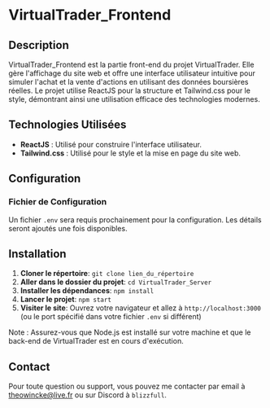 # VirtualTrader_Frontend

## Description

VirtualTrader_Frontend est la partie front-end du projet VirtualTrader. Elle gère l'affichage du site web et offre une interface utilisateur intuitive pour simuler l'achat et la vente d'actions en utilisant des données boursières réelles. Le projet utilise ReactJS pour la structure et Tailwind.css pour le style, démontrant ainsi une utilisation efficace des technologies modernes.

## Technologies Utilisées

- **ReactJS** : Utilisé pour construire l'interface utilisateur.
- **Tailwind.css** : Utilisé pour le style et la mise en page du site web.

## Configuration

### Fichier de Configuration

Un fichier `.env` sera requis prochainement pour la configuration. Les détails seront ajoutés une fois disponibles.

## Installation

1. **Cloner le répertoire**: `git clone lien_du_répertoire`
2. **Aller dans le dossier du projet**: `cd VirtualTrader_Server`
3. **Installer les dépendances**: `npm install`
4. **Lancer le projet**: `npm start`
5. **Visiter le site**: Ouvrez votre navigateur et allez à `http://localhost:3000` (ou le port spécifié dans votre fichier `.env` si différent)

Note : Assurez-vous que Node.js est installé sur votre machine et que le back-end de VirtualTrader est en cours d'exécution.

## Contact

Pour toute question ou support, vous pouvez me contacter par email à [theowincke@live.fr](mailto:theowincke@live.fr) ou sur Discord à `blizzfull`.
